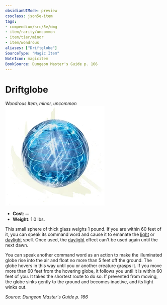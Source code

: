 ```yaml
---
obsidianUIMode: preview
cssclass: json5e-item
tags:
- compendium/src/5e/dmg
- item/rarity/uncommon
- item/tier/minor
- item/wondrous
aliases: ["Driftglobe"]
SourceType: "Magic Item"
NoteIcon: magicitem
BookSource: Dungeon Master's Guide p. 166
---
```

# Driftglobe
*Wondrous Item, minor, uncommon*  
![](https://raw.githubusercontent.com/5etools-mirror-2/5etools-img/main/items/DMG/Driftglobe.webp#right)  

- **Cost**: ⏤
- **Weight**: 1.0 lbs.

This small sphere of thick glass weighs 1 pound. If you are within 60 feet of it, you can speak its command word and cause it to emanate the [light](/2-Mechanics/CLI/spells/light.md) or [daylight](/2-Mechanics/CLI/spells/daylight.md) spell. Once used, the [daylight](/2-Mechanics/CLI/spells/daylight.md) effect can't be used again until the next dawn.

You can speak another command word as an action to make the illuminated globe rise into the air and float no more than 5 feet off the ground. The globe hovers in this way until you or another creature grasps it. If you move more than 60 feet from the hovering globe, it follows you until it is within 60 feet of you. It takes the shortest route to do so. If prevented from moving, the globe sinks gently to the ground and becomes inactive, and its light winks out.

*Source: Dungeon Master's Guide p. 166*